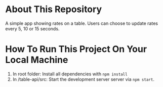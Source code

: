 # About This Repository

A simple app showing rates on a table. Users can choose to update rates every 5, 10 or 15 seconds.

# How To Run This Project On Your Local Machine
1. In root folder: Install all dependencies with `npm install`
2. In /table-api/src: Start the development server server via `npm start`.